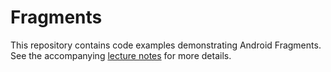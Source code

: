 # Fragments

This repository contains code examples demonstrating Android Fragments. See the accompanying [lecture notes](https://info448-s17.github.io/lecture-notes/fragments.html) for more details.
